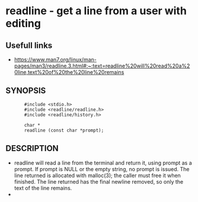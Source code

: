 # readline - get a line from a user with editing
## Usefull links
- https://www.man7.org/linux/man-pages/man3/readline.3.html#:~:text=readline%20will%20read%20a%20line,text%20of%20the%20line%20remains

## SYNOPSIS
```
       #include <stdio.h>
       #include <readline/readline.h>
       #include <readline/history.h>

       char *
       readline (const char *prompt);
```

## DESCRIPTION 
-  readline will read a line from the terminal and return it, using
       prompt as a prompt.  If prompt is NULL or the empty string, no
       prompt is issued.  The line returned is allocated with malloc(3);
       the caller must free it when finished.  The line returned has the
       final newline removed, so only the text of the line remains.
- 
